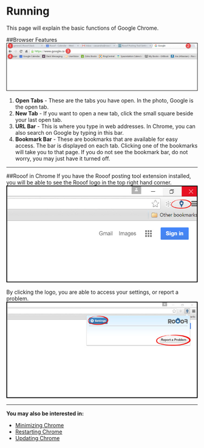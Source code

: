 # Running

This page will explain the basic functions of Google Chrome.

##Browser Features
![](chrome1.jpg)

1. **Open Tabs** - These are the tabs you have open. In the photo, Google is the open tab.
2. **New Tab** - If you want to open a new tab, click the small square beside your last open tab.
3. **URL Bar** - This is where you type in web addresses. In Chrome, you can also search on Google by typing in this bar.
4. **Bookmark Bar** - These are bookmarks that are available for easy access. The bar is displayed on each tab. Clicking one of the bookmarks will take you to that page. If you do not see the bookmark bar, do not worry, you may just have it turned off.<br>

---

##Rooof in Chrome
If you have the Rooof posting tool extension installed, you will be able to see the Rooof logo in the top right hand corner.
![](chrome2.jpg)

By clicking the logo, you are able to access your settings, or report a problem.
![](chrome3.jpg)

---

**You may also be interested in:**
- [Minimizing Chrome](http://docs.rooof.com/minimizingchrome_md.html)
- [Restarting Chrome](http://docs.rooof.com/restartingchrome_md.html)
- [Updating Chrome](http://docs.rooof.com/updatingchrome_md.html)
